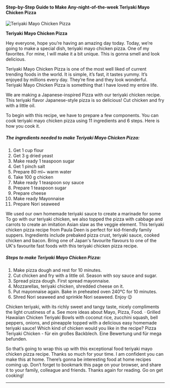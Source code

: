             

#### Step-by-Step Guide to Make Any-night-of-the-week Teriyaki Mayo Chicken Pizza

![Teriyaki Mayo Chicken Pizza](https://img-global.cpcdn.com/recipes/64aa9e2739c063c4/751x532cq70/teriyaki-mayo-chicken-pizza-recipe-main-photo.jpg)

**Teriyaki Mayo Chicken Pizza**

Hey everyone, hope you’re having an amazing day today. Today, we’re going to make a special dish, teriyaki mayo chicken pizza. One of my favorites. For mine, I will make it a bit unique. This is gonna smell and look delicious.

Teriyaki Mayo Chicken Pizza is one of the most well liked of current trending foods in the world. It is simple, it’s fast, it tastes yummy. It’s enjoyed by millions every day. They’re fine and they look wonderful. Teriyaki Mayo Chicken Pizza is something that I have loved my entire life.

We are making a Japanese-inspired Pizza with our teriyaki chicken recipe. This teriyaki flavor Japanese-style pizza is so delicious! Cut chicken and fry with a little oil.

To begin with this recipe, we have to prepare a few components. You can cook teriyaki mayo chicken pizza using 11 ingredients and 6 steps. Here is how you cook it.

##### The ingredients needed to make Teriyaki Mayo Chicken Pizza:

1.  Get 1 cup flour
2.  Get 3 g dried yeast
3.  Make ready 1 teaspoon sugar
4.  Get 1 pinch salt
5.  Prepare 80 ml~ warm water
6.  Take 100 g chicken
7.  Make ready 1 teaspoon soy sauce
8.  Prepare 1 teaspoon sugar
9.  Prepare cheese
10.  Make ready Mayonnaise
11.  Prepare Nori seaweed

We used our own homemade teriyaki sauce to create a marinade for some To go with our teriyaki chicken, we also topped the pizza with cabbage and carrots to create an imitation Asian slaw as the veggie element. This teriyaki chicken pizza recipe from Paula Deen is perfect for kid-friendly family suppers. Ingredients include prebaked pizza crust, teriyaki sauce, cooked chicken and bacon. Bring one of Japan's favourite flavours to one of the UK's favourite fast foods with this teriyaki chicken pizza recipe.

##### Steps to make Teriyaki Mayo Chicken Pizza:

1.  Make pizza dough and rest for 10 minutes.
2.  Cut chicken and fry with a little oil. Season with soy sauce and sugar.
3.  Spread pizza dough. First spread mayonnaise.
4.  Mozzarellas, teriyaki chicken, shredded cheese on it.
5.  Put mayonnaise again. Bake in preheated oven 240℃ for 10 minutes.
6.  Shred Nori seaweed and sprinkle Nori seaweed. Enjoy 😉

Chicken teriyaki, with its richly sweet and tangy taste, nicely compliments the light crustiness of a. See more ideas about Mayo, Pizza, Food. · Grilled Hawaiian Chicken Teriyaki Bowls with coconut rice, zucchini squash, bell peppers, onions, and pineapple topped with a delicious easy homemade teriyaki sauce! Which kind of chicken would you like in the recipe? Pizza Teriyaki Chicken - für ein großes Backblech. Eine Bewertung und für mega befunden.

So that’s going to wrap this up with this exceptional food teriyaki mayo chicken pizza recipe. Thanks so much for your time. I am confident you can make this at home. There’s gonna be interesting food at home recipes coming up. Don’t forget to bookmark this page on your browser, and share it to your family, colleague and friends. Thanks again for reading. Go on get cooking!

* * *